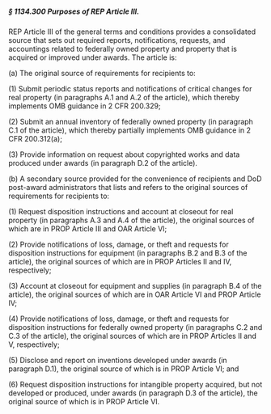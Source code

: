 ##### § 1134.300 Purposes of REP Article III. #####

REP Article III of the general terms and conditions provides a consolidated source that sets out required reports, notifications, requests, and accountings related to federally owned property and property that is acquired or improved under awards. The article is:

(a) The original source of requirements for recipients to:

(1) Submit periodic status reports and notifications of critical changes for real property (in paragraphs A.1 and A.2 of the article), which thereby implements OMB guidance in 2 CFR 200.329;

(2) Submit an annual inventory of federally owned property (in paragraph C.1 of the article), which thereby partially implements OMB guidance in 2 CFR 200.312(a);

(3) Provide information on request about copyrighted works and data produced under awards (in paragraph D.2 of the article).

(b) A secondary source provided for the convenience of recipients and DoD post-award administrators that lists and refers to the original sources of requirements for recipients to:

(1) Request disposition instructions and account at closeout for real property (in paragraphs A.3 and A.4 of the article), the original sources of which are in PROP Article III and OAR Article VI;

(2) Provide notifications of loss, damage, or theft and requests for disposition instructions for equipment (in paragraphs B.2 and B.3 of the article), the original sources of which are in PROP Articles II and IV, respectively;

(3) Account at closeout for equipment and supplies (in paragraph B.4 of the article), the original sources of which are in OAR Article VI and PROP Article IV;

(4) Provide notifications of loss, damage, or theft and requests for disposition instructions for federally owned property (in paragraphs C.2 and C.3 of the article), the original sources of which are in PROP Articles II and V, respectively;

(5) Disclose and report on inventions developed under awards (in paragraph D.1), the original source of which is in PROP Article VI; and

(6) Request disposition instructions for intangible property acquired, but not developed or produced, under awards (in paragraph D.3 of the article), the original source of which is in PROP Article VI.